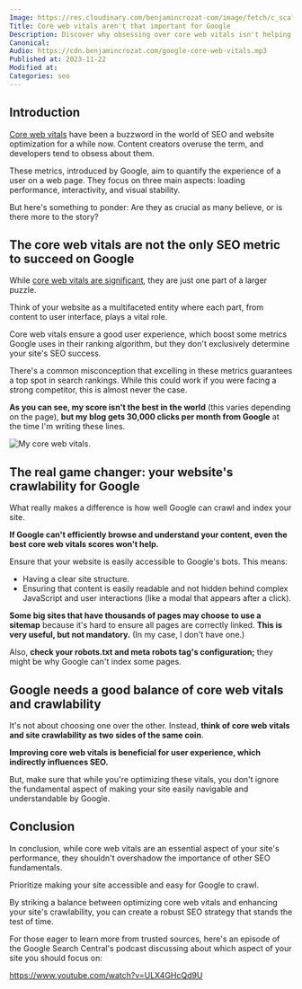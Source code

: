 ```yaml
---
Image: https://res.cloudinary.com/benjamincrozat-com/image/fetch/c_scale,f_webp,q_auto,w_1200/https://life-long-bunny.fra1.digitaloceanspaces.com/media-library/production/264/01HFWGX68MGX438AYDRFWTWNVN.jpg
Title: Core web vitals aren't that important for Google
Description: Discover why obsessing over core web vitals isn't helping your Google optimizations.
Canonical: 
Audio: https://cdn.benjamincrozat.com/google-core-web-vitals.mp3
Published at: 2023-11-22
Modified at: 
Categories: seo
---
```


## Introduction

[Core web vitals](https://web.dev/articles/vitals#core-web-vitals) have been a buzzword in the world of SEO and website optimization for a while now. Content creators overuse the term, and developers tend to obsess about them.

These metrics, introduced by Google, aim to quantify the experience of a user on a web page. They focus on three main aspects: loading performance, interactivity, and visual stability.

But here's something to ponder: Are they as crucial as many believe, or is there more to the story?

## The core web vitals are not the only SEO metric to succeed on Google

While [core web vitals are significant](https://developers.google.com/search/docs/appearance/core-web-vitals), they are just one part of a larger puzzle.

Think of your website as a multifaceted entity where each part, from content to user interface, plays a vital role.

Core web vitals ensure a good user experience, which boost some metrics Google uses in their ranking algorithm, but they don't exclusively determine your site's SEO success.

There's a common misconception that excelling in these metrics guarantees a top spot in search rankings. While this could work if you were facing a strong competitor, this is almost never the case.

**As you can see, my score isn't the best in the world** (this varies depending on the page), **but my blog gets 30,000 clicks per month from Google** at the time I'm writing these lines.

![My core web vitals.](https://life-long-bunny.fra1.digitaloceanspaces.com/media-library/production/268/conversions/01HFYBBG7V0JBVZQ1XT6TH7KN1-medium.jpg)

## The real game changer: your website's crawlability for Google

What really makes a difference is how well Google can crawl and index your site.

**If Google can't efficiently browse and understand your content, even the best core web vitals scores won't help.**

Ensure that your website is easily accessible to Google's bots. This means:
- Having a clear site structure.
- Ensuring that content is easily readable and not hidden behind complex JavaScript and user interactions (like a modal that appears after a click).

**Some big sites that have thousands of pages may choose to use a sitemap** because it's hard to ensure all pages are correctly linked. **This is very useful, but not mandatory.** (In my case, I don't have one.)

Also, **check your robots.txt and meta robots tag's configuration;** they might be why Google can't index some pages.

## Google needs a good balance of core web vitals and crawlability

It's not about choosing one over the other. Instead, **think of core web vitals and site crawlability as two sides of the same coin**.

**Improving core web vitals is beneficial for user experience, which indirectly influences SEO.**

But, make sure that while you're optimizing these vitals, you don't ignore the fundamental aspect of making your site easily navigable and understandable by Google.

## Conclusion

In conclusion, while core web vitals are an essential aspect of your site's performance, they shouldn't overshadow the importance of other SEO fundamentals.

Prioritize making your site accessible and easy for Google to crawl.

By striking a balance between optimizing core web vitals and enhancing your site's crawlability, you can create a robust SEO strategy that stands the test of time.

For those eager to learn more from trusted sources, here's an episode of the Google Search Central's podcast discussing about which aspect of your site you should focus on:

https://www.youtube.com/watch?v=ULX4GHcQd9U